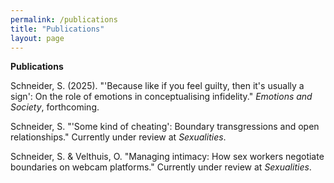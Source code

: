 ```yaml
---
permalink: /publications
title: "Publications"
layout: page
---
```


**Publications**



Schneider, S. (2025). "'Because like if you feel guilty, then it's usually a sign': On the role of emotions in conceptualising infidelity." *Emotions and Society*, forthcoming. 

Schneider, S. "'Some kind of cheating': Boundary transgressions and open relationships." Currently under review at *Sexualities*.

Schneider, S. & Velthuis, O. "Managing intimacy: How sex workers negotiate boundaries on webcam platforms." Currently under review at *Sexualities*.
